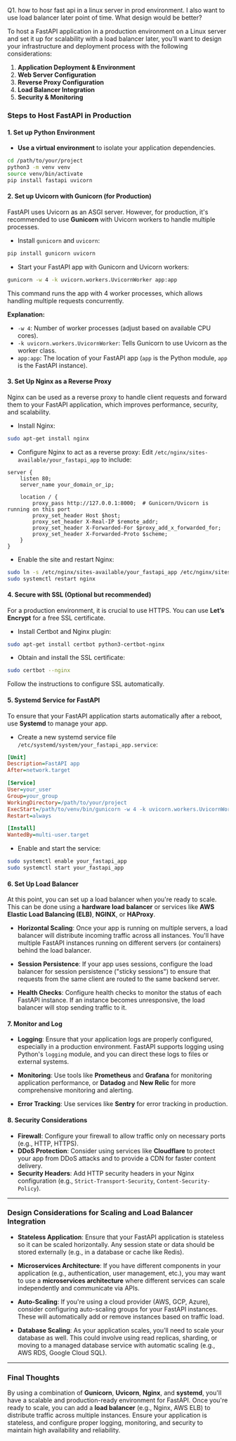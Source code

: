 
Q1. how to hosr fast api in a linux server in prod environment. I also want to use load balancer later point of time. What design would be better?

To host a FastAPI application in a production environment on a Linux server and set it up for scalability with a load balancer later, you'll want to design your infrastructure and deployment process with the following considerations:

1. **Application Deployment & Environment**
2. **Web Server Configuration**
3. **Reverse Proxy Configuration**
4. **Load Balancer Integration**
5. **Security & Monitoring**

### Steps to Host FastAPI in Production

#### 1. **Set up Python Environment**
   - **Use a virtual environment** to isolate your application dependencies.
   ```bash
   cd /path/to/your/project
   python3 -m venv venv
   source venv/bin/activate
   pip install fastapi uvicorn
   ```

#### 2. **Set up Uvicorn with Gunicorn (for Production)**
   FastAPI uses Uvicorn as an ASGI server. However, for production, it's recommended to use **Gunicorn** with Uvicorn workers to handle multiple processes.

   - Install `gunicorn` and `uvicorn`:
   ```bash
   pip install gunicorn uvicorn
   ```

   - Start your FastAPI app with Gunicorn and Uvicorn workers:
   ```bash
   gunicorn -w 4 -k uvicorn.workers.UvicornWorker app:app
   ```
   This command runs the app with 4 worker processes, which allows handling multiple requests concurrently.

   **Explanation:**
   - `-w 4`: Number of worker processes (adjust based on available CPU cores).
   - `-k uvicorn.workers.UvicornWorker`: Tells Gunicorn to use Uvicorn as the worker class.
   - `app:app`: The location of your FastAPI app (`app` is the Python module, `app` is the FastAPI instance).

#### 3. **Set Up Nginx as a Reverse Proxy**
   Nginx can be used as a reverse proxy to handle client requests and forward them to your FastAPI application, which improves performance, security, and scalability.

   - Install Nginx:
   ```bash
   sudo apt-get install nginx
   ```

   - Configure Nginx to act as a reverse proxy:
   Edit `/etc/nginx/sites-available/your_fastapi_app` to include:
   ```nginx
   server {
       listen 80;
       server_name your_domain_or_ip;

       location / {
           proxy_pass http://127.0.0.1:8000;  # Gunicorn/Uvicorn is running on this port
           proxy_set_header Host $host;
           proxy_set_header X-Real-IP $remote_addr;
           proxy_set_header X-Forwarded-For $proxy_add_x_forwarded_for;
           proxy_set_header X-Forwarded-Proto $scheme;
       }
   }
   ```

   - Enable the site and restart Nginx:
   ```bash
   sudo ln -s /etc/nginx/sites-available/your_fastapi_app /etc/nginx/sites-enabled/
   sudo systemctl restart nginx
   ```

#### 4. **Secure with SSL (Optional but recommended)**
   For a production environment, it is crucial to use HTTPS. You can use **Let’s Encrypt** for a free SSL certificate.

   - Install Certbot and Nginx plugin:
   ```bash
   sudo apt-get install certbot python3-certbot-nginx
   ```

   - Obtain and install the SSL certificate:
   ```bash
   sudo certbot --nginx
   ```

   Follow the instructions to configure SSL automatically.

#### 5. **Systemd Service for FastAPI**
   To ensure that your FastAPI application starts automatically after a reboot, use **Systemd** to manage your app.

   - Create a new systemd service file `/etc/systemd/system/your_fastapi_app.service`:
   ```ini
   [Unit]
   Description=FastAPI app
   After=network.target

   [Service]
   User=your_user
   Group=your_group
   WorkingDirectory=/path/to/your/project
   ExecStart=/path/to/venv/bin/gunicorn -w 4 -k uvicorn.workers.UvicornWorker app:app
   Restart=always

   [Install]
   WantedBy=multi-user.target
   ```

   - Enable and start the service:
   ```bash
   sudo systemctl enable your_fastapi_app
   sudo systemctl start your_fastapi_app
   ```

#### 6. **Set Up Load Balancer**
   At this point, you can set up a load balancer when you're ready to scale. This can be done using a **hardware load balancer** or services like **AWS Elastic Load Balancing (ELB)**, **NGINX**, or **HAProxy**.

   - **Horizontal Scaling**: Once your app is running on multiple servers, a load balancer will distribute incoming traffic across all instances. You'll have multiple FastAPI instances running on different servers (or containers) behind the load balancer.
   
   - **Session Persistence**: If your app uses sessions, configure the load balancer for session persistence ("sticky sessions") to ensure that requests from the same client are routed to the same backend server.
   
   - **Health Checks**: Configure health checks to monitor the status of each FastAPI instance. If an instance becomes unresponsive, the load balancer will stop sending traffic to it.

#### 7. **Monitor and Log**
   - **Logging**: Ensure that your application logs are properly configured, especially in a production environment. FastAPI supports logging using Python's `logging` module, and you can direct these logs to files or external systems.
   
   - **Monitoring**: Use tools like **Prometheus** and **Grafana** for monitoring application performance, or **Datadog** and **New Relic** for more comprehensive monitoring and alerting.

   - **Error Tracking**: Use services like **Sentry** for error tracking in production.

#### 8. **Security Considerations**
   - **Firewall**: Configure your firewall to allow traffic only on necessary ports (e.g., HTTP, HTTPS).
   - **DDoS Protection**: Consider using services like **Cloudflare** to protect your app from DDoS attacks and to provide a CDN for faster content delivery.
   - **Security Headers**: Add HTTP security headers in your Nginx configuration (e.g., `Strict-Transport-Security`, `Content-Security-Policy`).

---

### Design Considerations for Scaling and Load Balancer Integration

- **Stateless Application**: Ensure that your FastAPI application is stateless so it can be scaled horizontally. Any session state or data should be stored externally (e.g., in a database or cache like Redis).
  
- **Microservices Architecture**: If you have different components in your application (e.g., authentication, user management, etc.), you may want to use a **microservices architecture** where different services can scale independently and communicate via APIs.

- **Auto-Scaling**: If you're using a cloud provider (AWS, GCP, Azure), consider configuring auto-scaling groups for your FastAPI instances. These will automatically add or remove instances based on traffic load.

- **Database Scaling**: As your application scales, you’ll need to scale your database as well. This could involve using read replicas, sharding, or moving to a managed database service with automatic scaling (e.g., AWS RDS, Google Cloud SQL).

---

### Final Thoughts

By using a combination of **Gunicorn**, **Uvicorn**, **Nginx**, and **systemd**, you'll have a scalable and production-ready environment for FastAPI. Once you're ready to scale, you can add a **load balancer** (e.g., Nginx, AWS ELB) to distribute traffic across multiple instances. Ensure your application is stateless, and configure proper logging, monitoring, and security to maintain high availability and reliability.